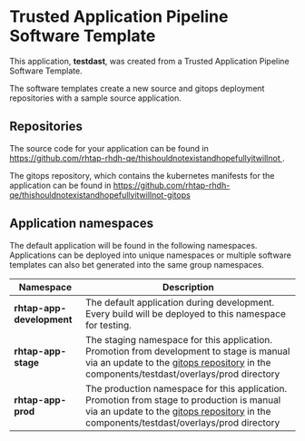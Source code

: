 # Trusted Application Pipeline Software Template

This application, **testdast**, was created from a Trusted Application Pipeline Software Template.

The software templates create a new source and gitops deployment repositories with a sample source application. 

## Repositories

The source code for your application can be found in [https://github.com/rhtap-rhdh-qe/thishouldnotexistandhopefullyitwillnot ](https://github.com/rhtap-rhdh-qe/thishouldnotexistandhopefullyitwillnot ).
 
The gitops repository, which contains the kubernetes manifests for the application can be found in 
[https://github.com/rhtap-rhdh-qe/thishouldnotexistandhopefullyitwillnot-gitops ](https://github.com/rhtap-rhdh-qe/thishouldnotexistandhopefullyitwillnot-gitops ) 

## Application namespaces 

The default application will be found in the following namespaces. Applications can be deployed into unique namespaces or multiple software templates can also bet generated into the same group namespaces.  

|  Namespace   |  Description   |  
| -------- | -------- |   
| **rhtap-app-development** | The default application during development. Every build will be deployed to this namespace for testing. | 
| **rhtap-app-stage** | The staging namespace for this application. Promotion from development to stage is manual via an update to the [gitops repository](https://github.com/rhtap-rhdh-qe/thishouldnotexistandhopefullyitwillnot-gitops ) in the components/testdast/overlays/prod directory |  
| **rhtap-app-prod** | The production namespace for this application. Promotion from stage to production is manual via an update to the [gitops repository](https://github.com/rhtap-rhdh-qe/thishouldnotexistandhopefullyitwillnot-gitops ) in the components/testdast/overlays/prod directory | 